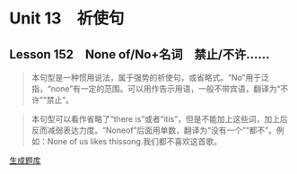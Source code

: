 ﻿ # Unit 13　祈使句
 ## Lesson 152　None of/No+名词　禁止/不许……
 
> 本句型是一种惯用说法，属于强势的祈使句，或省略式。“No”用于泛指，“none”有一定的范围。可以用作告示用语，一般不带宾语，翻译为“不许”“禁止”。

> 本句型可以看作省略了“there is”或者“itis”，但是不能加上这些词，加上后反而减弱表达力度。“Noneof”后面用单数，翻译为“没有一个”“都不”。例如：None of us likes thissong.我们都不喜欢这首歌。


 [生成题库](./question/f152.json)
